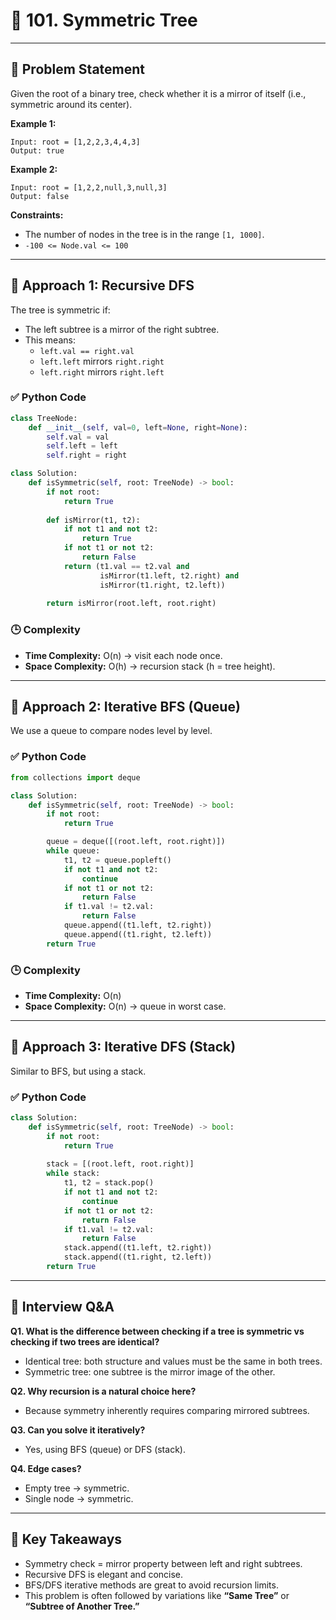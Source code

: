 # 🌳 101. Symmetric Tree

---

## 📘 Problem Statement

Given the root of a binary tree, check whether it is a mirror of itself (i.e., symmetric around its center).

**Example 1:**

```
Input: root = [1,2,2,3,4,4,3]
Output: true
```

**Example 2:**

```
Input: root = [1,2,2,null,3,null,3]
Output: false
```

**Constraints:**

- The number of nodes in the tree is in the range `[1, 1000]`.
- `-100 <= Node.val <= 100`

---

## 🔄 Approach 1: Recursive DFS

The tree is symmetric if:

- The left subtree is a mirror of the right subtree.
- This means:
  - `left.val == right.val`
  - `left.left` mirrors `right.right`
  - `left.right` mirrors `right.left`

### ✅ Python Code

```python
class TreeNode:
    def __init__(self, val=0, left=None, right=None):
        self.val = val
        self.left = left
        self.right = right

class Solution:
    def isSymmetric(self, root: TreeNode) -> bool:
        if not root:
            return True
        
        def isMirror(t1, t2):
            if not t1 and not t2:
                return True
            if not t1 or not t2:
                return False
            return (t1.val == t2.val and
                    isMirror(t1.left, t2.right) and
                    isMirror(t1.right, t2.left))
        
        return isMirror(root.left, root.right)
```

### 🕒 Complexity

- **Time Complexity:** O(n) → visit each node once.
- **Space Complexity:** O(h) → recursion stack (h = tree height).

---

## 🔄 Approach 2: Iterative BFS (Queue)

We use a queue to compare nodes level by level.

### ✅ Python Code

```python
from collections import deque

class Solution:
    def isSymmetric(self, root: TreeNode) -> bool:
        if not root:
            return True

        queue = deque([(root.left, root.right)])
        while queue:
            t1, t2 = queue.popleft()
            if not t1 and not t2:
                continue
            if not t1 or not t2:
                return False
            if t1.val != t2.val:
                return False
            queue.append((t1.left, t2.right))
            queue.append((t1.right, t2.left))
        return True
```

### 🕒 Complexity

- **Time Complexity:** O(n)
- **Space Complexity:** O(n) → queue in worst case.

---

## 🔄 Approach 3: Iterative DFS (Stack)

Similar to BFS, but using a stack.

### ✅ Python Code

```python
class Solution:
    def isSymmetric(self, root: TreeNode) -> bool:
        if not root:
            return True
        
        stack = [(root.left, root.right)]
        while stack:
            t1, t2 = stack.pop()
            if not t1 and not t2:
                continue
            if not t1 or not t2:
                return False
            if t1.val != t2.val:
                return False
            stack.append((t1.left, t2.right))
            stack.append((t1.right, t2.left))
        return True
```

---

## 🎯 Interview Q&A

**Q1. What is the difference between checking if a tree is symmetric vs checking if two trees are identical?**

- Identical tree: both structure and values must be the same in both trees.
- Symmetric tree: one subtree is the mirror image of the other.

**Q2. Why recursion is a natural choice here?**

- Because symmetry inherently requires comparing mirrored subtrees.

**Q3. Can you solve it iteratively?**

- Yes, using BFS (queue) or DFS (stack).

**Q4. Edge cases?**

- Empty tree → symmetric.
- Single node → symmetric.

---

## 🚀 Key Takeaways

- Symmetry check = mirror property between left and right subtrees.
- Recursive DFS is elegant and concise.
- BFS/DFS iterative methods are great to avoid recursion limits.
- This problem is often followed by variations like **“Same Tree”** or **“Subtree of Another Tree.”**

